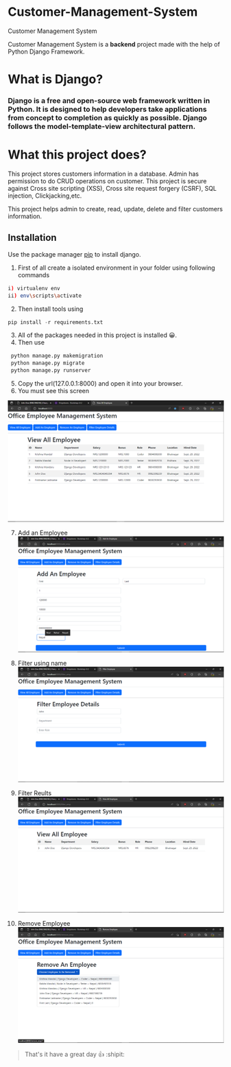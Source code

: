 # Customer-Management-System
Customer Management System

Customer Management System is a **backend** project made with the help of Python Django Framework.

# What is Django?
### Django is a free and open-source web framework written in Python. It is designed to help developers take applications from concept to completion as quickly as possible. Django follows the model-template-view architectural pattern.

# What this project does?

This project stores customers information in a database. Admin has permission to do CRUD operations on customer. This project is secure against Cross site scripting (XSS), Cross site request forgery (CSRF), SQL injection, Clickjacking,etc.

This project helps admin to create, read, update, delete and filter customers information.

## Installation

Use the package manager [pip](https://pip.pypa.io/en/stable/) to install django.

1. First of all create a isolated environment in your folder using following commands

```bash
i) virtualenv env
ii) env\scripts\activate

```

2. Then install tools using  

 ```python
 pip install -r requirements.txt
```

3. All of the packages needed in this project is installed 😀.
4. Then use

```python
 python manage.py makemigration
 python manage.py migrate
 python manage.py runserver
 ```

5. Copy the url(127.0.0.1:8000) and open it into your browser.
6. You must see this screen

![View All Employee](https://github.com/Krish123-lang/Employee-Management-System/blob/main/screenshots/view_all_employee.png)

7. Add an Employee
 ![Add an Employee](https://github.com/Krish123-lang/Employee-Management-System/blob/main/screenshots/add_employee.png)
 
8. Filter using name 
![Filter using name](https://github.com/Krish123-lang/Employee-Management-System/blob/main/screenshots/using_keyword_to_filter.png)

9. Filter Reults
![Filter results](https://github.com/Krish123-lang/Employee-Management-System/blob/main/screenshots/filter_results.png)

10. Remove Employee
![Remove Employee](https://github.com/Krish123-lang/Employee-Management-System/blob/main/screenshots/remove_employee.png)

> That's it have a great day :+1:  :shipit:
